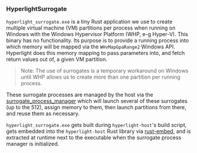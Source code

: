 ### HyperlightSurrogate

`hyperlight_surrogate.exe` is a tiny Rust application we use to create multiple virtual machine (VM) partitions per process when running on Windows with the Windows Hypervisor Platform (WHP, e-g Hyper-V). This binary has no functionality. Its purpose is to provide a running process into which memory will be mapped via the `WHvMapGpaRange2` Windows API. Hyperlight does this memory mapping to pass parameters into, and fetch return values out of, a given VM partition.

> Note: The use of surrogates is a temporary workaround on Windows until WHP allows us to create more than one partition per running process.

These surrogate processes are managed by the host via the [surrogate_process_manager](https://github.com/hyperlight-dev/hyperlight/blob/44e66542f1f878c8ce6e93237c4925825aa3e39c/src/hyperlight_host/src/hypervisor/surrogate_process_manager.rs) which will launch several of these surrogates (up to the 512), assign memory to them, then launch partitions from there, and reuse them as necessary.

`hyperlight_surrogate.exe` gets built during `hyperlight-host`'s build script, gets embedded into the `hyperlight-host` Rust library via [rust-embed](https://crates.io/crates/rust-embed), and is extracted at runtime next to the executable when the surrogate process manager is initialized.